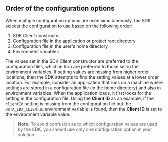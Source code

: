 ## Order of the configuration options

When multiple configuration options are used simultaneously, the SDK selects the configuration to use based on the following order:

1. SDK Client constructor
1. Configuration file in the application or project root directory
1. Configuration file in the user's home directory
1. Environment variables

The values set in the SDK Client constructor are preferred to the configuration files, which in turn are preferred to those set in the environment variables. If setting values are missing from higher order locations,
then the SDK attempts to find the setting values at a lower order location. For example,
consider an application that runs on a machine where settings are stored in a configuration file (in the home directory) and also in environment variables. When the application loads, it first looks for the setting in the configuration file. Using the **Client ID** as an example, if the
`clientId` setting is missing from the configuration file but the `OKTA_IDX_CLIENTID` environment
variable is found, then the **Client ID** is set to the environment variable value.

> **Note:** To avoid confusion as to which configuration values are used by the SDK, you should use only one configuration option in your solution.
